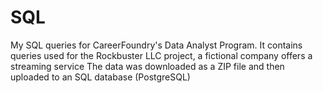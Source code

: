 # SQL
My SQL queries for CareerFoundry's Data Analyst Program. 
It contains queries used for the Rockbuster LLC project, a fictional company offers a streaming service
The data was downloaded as a ZIP file and then uploaded to an SQL database (PostgreSQL)
